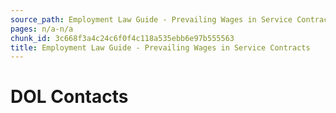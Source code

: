 ```yaml
---
source_path: Employment Law Guide - Prevailing Wages in Service Contracts.md
pages: n/a-n/a
chunk_id: 3c668f3a4c24c6f0f4c118a535ebb6e97b555563
title: Employment Law Guide - Prevailing Wages in Service Contracts
---
```

# DOL Contacts

